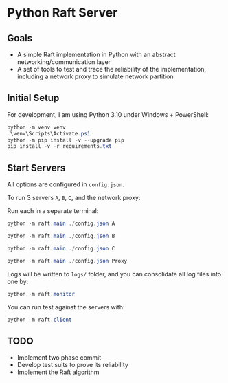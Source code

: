# Python Raft Server

## Goals

- A simple Raft implementation in Python with an abstract networking/communication layer
- A set of tools to test and trace the reliability of the implementation, including a network proxy to simulate network partition

## Initial Setup

For development, I am using Python 3.10 under Windows + PowerShell:

```powershell
python -m venv venv
.\venv\Scripts\Activate.ps1
python -m pip install -v --upgrade pip 
pip install -v -r requirements.txt
```

## Start Servers

All options are configured in `config.json`.

To run 3 servers `A`, `B`, `C`, and the network proxy:

Run each in a separate terminal:

```powershell
python -m raft.main ./config.json A
```

```powershell
python -m raft.main ./config.json B
```

```powershell
python -m raft.main ./config.json C
```

```powershell
python -m raft.main ./config.json Proxy
```

Logs will be written to `logs/` folder, and you can consolidate all log files into one by:

```powershell
python -m raft.monitor
```

You can run test against the servers with:

```powershell
python -m raft.client
```

## TODO

- Implement two phase commit
- Develop test suits to prove its reliability
- Implement the Raft algorithm
